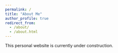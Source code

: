 ```yaml
---
permalink: /
title: "About Me"
author_profile: true
redirect_from: 
  - /about/
  - /about.html
---
```


This personal website is currently under construction.

